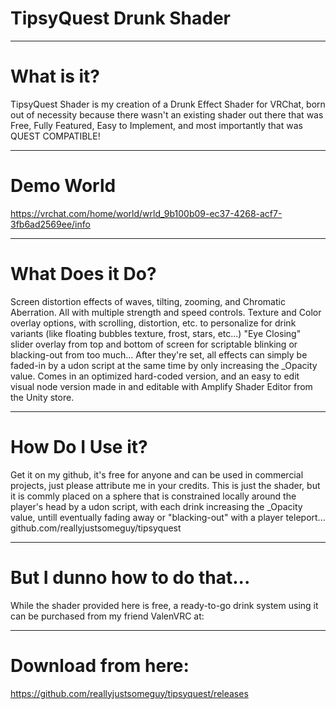 # TipsyQuest Drunk Shader

------------------

# What is it? 
TipsyQuest Shader is my creation of a Drunk Effect Shader for VRChat, born out of necessity because there wasn't an existing shader out there that was Free, Fully Featured, Easy to Implement, and most importantly that was QUEST COMPATIBLE!

------------------

# Demo World
https://vrchat.com/home/world/wrld_9b100b09-ec37-4268-acf7-3fb6ad2569ee/info

------------------

# What Does it Do?
Screen distortion effects of waves, tilting, zooming, and Chromatic Aberration. All with multiple strength and speed controls.
Texture and Color overlay options, with scrolling, distortion, etc. to personalize for drink variants (like floating bubbles texture, frost, stars, etc...)
"Eye Closing" slider overlay from top and bottom of screen for scriptable blinking or blacking-out from too much...
After they're set, all effects can simply be faded-in by a udon script at the same time by only increasing the _Opacity value.
Comes in an optimized hard-coded version, and an easy to edit visual node version made in and editable with Amplify Shader Editor from the Unity store.

------------------

# How Do I Use it?
Get it on my github, it's free for anyone and can be used in commercial projects, just please attribute me in your credits. This is just the shader, but it is commly placed on a sphere that is constrained locally around the player's head by a udon script, with each drink increasing the _Opacity value, untill eventually fading away or "blacking-out" with a player teleport...
github.com/reallyjustsomeguy/tipsyquest

------------------

# But I dunno how to do that...
While the shader provided here is free, a ready-to-go drink system using it can be purchased from my friend ValenVRC at:

------------------

# Download from here:
https://github.com/reallyjustsomeguy/tipsyquest/releases
